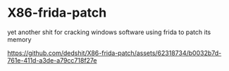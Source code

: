 # X86-frida-patch
yet another shit for cracking windows software using frida to patch its memory 


https://github.com/dedshit/X86-frida-patch/assets/62318734/b0032b7d-761e-411d-a3de-a79cc718f27e

